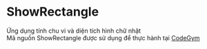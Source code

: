 # ShowRectangle
Ứng dụng tính chu vi và diện tích hình chữ nhật
<br />
Mã nguồn ShowRectangle được sử dụng để thực hành tại [CodeGym](https://codegym.vn)
